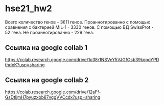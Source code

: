 # hse21_hw2

Всего количество генов - 3611 генов.
Проаннотированно с помощью сравнения с бактерией MIL-1 - 3330 генов.
С помощью БД SwissProt - 52 гена.
Не проаннотированно - 229 гена.

## Ссылка на google collab 1
https://colab.research.google.com/drive/1o38r1NSVeY5VJGfOsb39kopoYPDthdeK?usp=sharing

## Ссылка на google collab 2
https://colab.research.google.com/drive/12aFf-GsDtljmH7pyuzxbb87vggVVCcdx?usp=sharing
